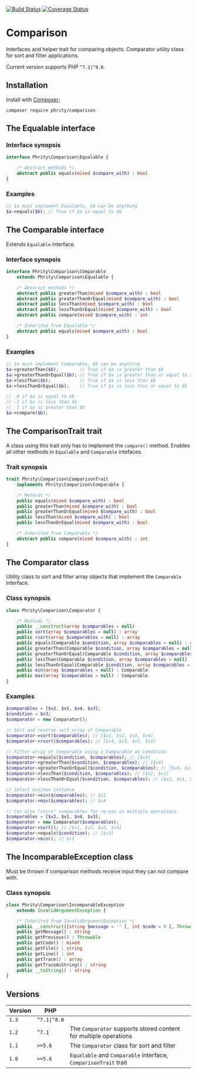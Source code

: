 [![Build Status](https://travis-ci.org/sirn-se/phrity-comparison.svg?branch=master)](https://travis-ci.org/sirn-se/phrity-comparison)
[![Coverage Status](https://coveralls.io/repos/github/sirn-se/phrity-comparison/badge.svg?branch=master)](https://coveralls.io/github/sirn-se/phrity-comparison?branch=master)

# Comparison

Interfaces and helper trait for comparing objects. Comparator utility class for sort and filter applications.

Current version supports PHP `^7.1|^8.0`.

## Installation

Install with [Composer](https://getcomposer.org/);
```
composer require phrity/comparison
```

## The Equalable interface

###  Interface synopsis

```php
interface Phrity\Comparison\Equalable {

    /* Abstract methods */
    abstract public equals(mixed $compare_with) : bool
}
```

###  Examples

```php
// $a must implement Equalable, $b can be anything
$a->equals($b); // True if $a is equal to $b
```

## The Comparable interface

Extends `Equalable` interface.

###  Interface synopsis

```php
interface Phrity\Comparison\Comparable
    extends Phrity\Comparison\Equalable {

    /* Abstract methods */
    abstract public greaterThan(mixed $compare_with) : bool
    abstract public greaterThanOrEqual(mixed $compare_with) : bool
    abstract public lessThan(mixed $compare_with) : bool
    abstract public lessThanOrEqual(mixed $compare_with) : bool
    abstract public compare(mixed $compare_with) : int

    /* Inherited from Equalable */
    abstract public equals(mixed $compare_with) : bool
}
```

###  Examples

```php
// $a must implement Comparable, $b can be anything
$a->greaterThan($b);        // True if $a is greater than $b
$a->greaterThanOrEqual($b); // True if $a is greater than or equal to $b
$a->lessThan($b);           // True if $a is less than $b
$a->lessThanOrEqual($b);    // True if $a is less than or equal to $b

//  0 if $a is equal to $b
// -1 if $a is less than $b
//  1 if $a is greater than $b
$a->compare($b);
```

## The ComparisonTrait trait

A class using this trait only has to implement the `compare()` method. Enables all other methods in `Equalable` and `Comparable` intefaces.

###  Trait synopsis

```php
trait Phrity\Comparison\ComparisonTrait
    implements Phrity\Comparison\Comparable {

    /* Methods */
    public equals(mixed $compare_with) : bool
    public greaterThan(mixed $compare_with) : bool
    public greaterThanOrEqual(mixed $compare_with) : bool
    public lessThan(mixed $compare_with) : bool
    public lessThanOrEqual(mixed $compare_with) : bool

    /* Inherited from Comparable */
    abstract public compare(mixed $compare_with) : int
}
```

## The Comparator class

Utility class to sort and filter array objects that implement the `Comparable` interface.

###  Class synopsis

```php
class Phrity\Comparison\Comparator {

    /* Methods */
    public __construct(array $comparables = null)
    public sort(array $comparables = null) : array
    public rsort(array $comparables = null) : array
    public equals(Comparable $condition, array $comparables = null) : array
    public greaterThan(Comparable $condition, array $comparables = null) : array
    public greaterThanOrEqual(Comparable $condition, array $comparables = null) : array
    public lessThan(Comparable $condition, array $comparables = null) : array
    public lessThanOrEqual(Comparable $condition, array $comparables = null) : array
    public min(array $comparables = null) : Comparable
    public max(array $comparables = null) : Comparable
}
```

###  Examples

```php
$comparables = [$v2, $v1, $v4, $v3];
$condition = $v3;
$comparator = new Comparator();

// Sort and reverse sort array of Comparable
$comparator->sort($comparables); // [$v1, $v2, $v3, $v4]
$comparator->rsort($comparables); // [$v4, $v3, $v2, $v1]

// Filter array of Comparable using a Comparable as condition
$comparator->equals($condition, $comparables); // [$v3]
$comparator->greaterThan($condition, $comparables); // [$v4]
$comparator->greaterThanOrEqual($condition, $comparables); // [$v4, $v3]
$comparator->lessThan($condition, $comparables); // [$v2, $v1]
$comparator->lessThanOrEqual($condition, $comparables); // [$v2, $v1, $v3]

// Select min/max instance
$comparator->min($comparables); // $v1
$comparator->max($comparables); // $v4

// Can also "store" comparables for re-use in multiple operations
$comparables = [$v2, $v1, $v4, $v3];
$comparator = new Comparator($comparables);
$comparator->sort(); // [$v1, $v2, $v3, $v4]
$comparator->equals($condition); // [$v3]
$comparator->min(); // $v1
```

## The IncomparableException class

Must be thrown if comparison methods receive input they can not compare with.

###  Class synopsis

```php
class Phrity\Comparison\IncomparableException
    extends InvalidArgumentException {

    /* Inherited from InvalidArgumentException */
    public __construct([string $message = '' [, int $code = 0 [, Throwable $previous = null]]])
    public getMessage() : string
    public getPrevious() : Throwable
    public getCode() : mixed
    public getFile() : string
    public getLine() : int
    public getTrace() : array
    public getTraceAsString() : string
    public __toString() : string
}
```


## Versions

| Version | PHP | |
| --- | --- | --- |
| `1.3` | `^7.1\|^8.0` |  |
| `1.2` | `^7.1` | The `Comparator` supports stored content for multiple operations |
| `1.1` | `>=5.6` | The `Comparator` class for sort and filter |
| `1.0` | `>=5.6` | `Equalable` and `Comparable` interface, `ComparisonTrait` trait |
